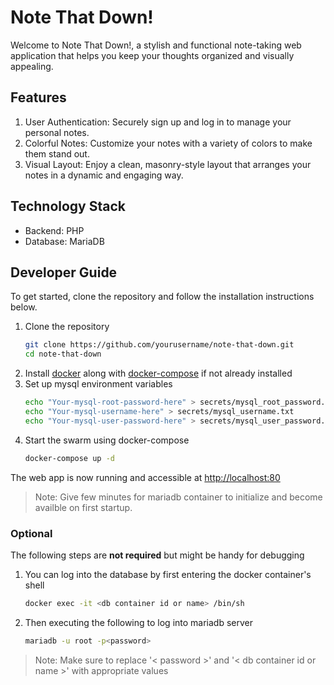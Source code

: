 # Note That Down!
Welcome to Note That Down!, a stylish and functional note-taking web application that helps you keep your thoughts organized and visually appealing.

## Features
1) User Authentication: Securely sign up and log in to manage your personal notes.
1) Colorful Notes: Customize your notes with a variety of colors to make them stand out.
1) Visual Layout: Enjoy a clean, masonry-style layout that arranges your notes in a dynamic and engaging way.

## Technology Stack
- Backend: PHP
- Database: MariaDB

## Developer Guide
To get started, clone the repository and follow the installation instructions below.

1) Clone the repository
    ```bash
    git clone https://github.com/yourusername/note-that-down.git
    cd note-that-down
    ```
1) Install [docker](https://docs.docker.com/engine/install/) along with [docker-compose](https://docs.docker.com/compose/install/) if not already installed
1) Set up mysql environment variables
    ```bash
    echo "Your-mysql-root-password-here" > secrets/mysql_root_password.txt
    echo "Your-mysql-username-here" > secrets/mysql_username.txt
    echo "Your-mysql-user-password-here" > secrets/mysql_user_password.txt
    ```
1) Start the swarm using docker-compose
    ```bash
    docker-compose up -d
    ```

The web app is now running and accessible at [http://localhost:80](http://localhost:80)
> Note: Give few minutes for mariadb container to initialize and become availble on first startup.

### Optional
The following steps are **not required** but might be handy for debugging
1) You can log into the database by first entering the docker container's shell
    ```sh
    docker exec -it <db container id or name> /bin/sh
    ```

1) Then executing the following to log into mariadb server
    ```sh
    mariadb -u root -p<password>
    ```

> Note: Make sure to replace '< password >' and '< db container id or name >' with appropriate values